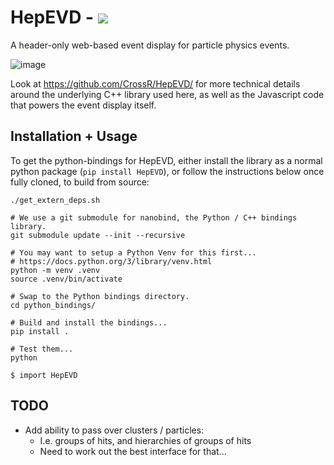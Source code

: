 # HepEVD - <a href="https://crossr.github.io/HepEVD/" alt="Contributors"><img src="https://img.shields.io/badge/Live_Demo-blue" /></a>

A header-only web-based event display for particle physics events.

![image](https://github.com/CrossR/hep_evd/assets/10038688/badd2e8d-9a88-492f-8f1e-b41094af7e72)

Look at https://github.com/CrossR/HepEVD/ for more technical details around the underlying C++
library used here, as well as the Javascript code that powers the event display itself.

## Installation + Usage

To get the python-bindings for HepEVD, either install the library as a normal
python package (`pip install HepEVD`), or follow the instructions below once
fully cloned, to build from source:

```
./get_extern_deps.sh

# We use a git submodule for nanobind, the Python / C++ bindings library.
git submodule update --init --recursive

# You may want to setup a Python Venv for this first...
# https://docs.python.org/3/library/venv.html
python -m venv .venv
source .venv/bin/activate

# Swap to the Python bindings directory.
cd python_bindings/

# Build and install the bindings...
pip install .

# Test them...
python

$ import HepEVD
```

## TODO

 - Add ability to pass over clusters / particles:
    - I.e. groups of hits, and hierarchies of groups of hits
    - Need to work out the best interface for that...
